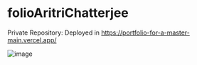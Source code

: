 # folioAritriChatterjee
Private Repository: 
Deployed in https://portfolio-for-a-master-main.vercel.app/ 

![image](https://github.com/aritrichatterjee9/folioAritriChatterjee/assets/73156770/40e0f96c-77df-42f7-851c-a299f827a26d)

